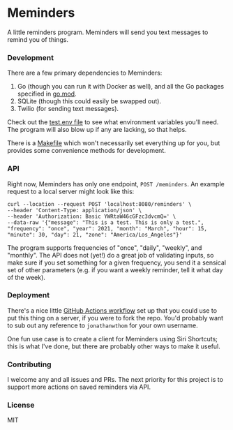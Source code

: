 # Meminders

A little reminders program. Meminders will send you text messages to remind you
of things.

### Development

There are a few primary dependencies to Meminders:
1. Go (though you can run it with Docker as well), and all the Go packages
   specified in [go.mod](https://github.com/JonathanWThom/meminders/blob/main/go.mod).
2. SQLite (though this could easily be swapped out).
3. Twilio (for sending text messages).

Check out the [test.env file](https://github.com/JonathanWThom/meminders/blob/main/.env.test) to see what environment variables you'll need. The program will also blow up if any are lacking, so that helps.

There is a [Makefile](https://github.com/JonathanWThom/meminders/blob/main/Makefile) which won't necessarily set everything up for you, but provides some convenience methods for development.

### API

Right now, Meminders has only one endpoint, `POST /meminders`. An example
request to a local server might look like this:

```
curl --location --request POST 'localhost:8080/reminders' \
--header 'Content-Type: application/json' \
--header 'Authorization: Basic YWRtaW46cGFzc3dvcmQ=' \
--data-raw '{"message": "This is a test. This is only a test.", "frequency": "once", "year": 2021, "month": "March", "hour": 15, "minute": 30, "day": 21, "zone": "America/Los_Angeles"}'
```

The program supports frequencies of "once", "daily", "weekly", and "monthly".
The API does not (yet!) do a great job of validating inputs, so make sure if you
set something for a given frequency, you send it a sensical set of other
parameters (e.g. if you want a weekly reminder, tell it what day of the week).

### Deployment

There's a nice little [GitHub Actions workflow](https://github.com/JonathanWThom/meminders/blob/main/.github/workflows/go.yml) set up that you could use to put this thing on a server, if you were to fork the repo. You'd probably want to sub out any reference to `jonathanwthom` for your own username.

One fun use case is to create a client for Meminders using Siri Shortcuts; this
is what I've done, but there are probably other ways to make it useful.

### Contributing

I welcome any and all issues and PRs. The next priority for this
project is to support more actions on saved reminders via API.

### License

MIT
